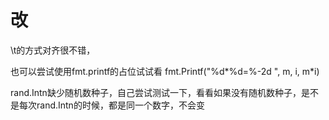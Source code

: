 # 改
\t的方式对齐很不错，

也可以尝试使用fmt.printf的占位试试看
fmt.Printf("%d*%d=%-2d ", m, i, m*i)


rand.Intn缺少随机数种子，自己尝试测试一下，看看如果没有随机数种子，是不是每次rand.Intn的时候，都是同一个数字，不会变